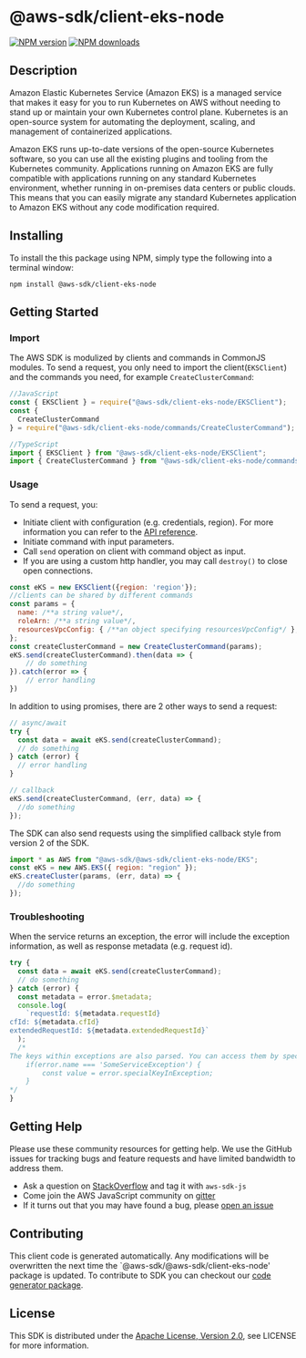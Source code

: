 # @aws-sdk/client-eks-node

[![NPM version](https://img.shields.io/npm/v/@aws-sdk/client-eks-node/preview.svg)](https://www.npmjs.com/package/@aws-sdk/client-eks-node)
[![NPM downloads](https://img.shields.io/npm/dm/@aws-sdk/client-eks-node.svg)](https://www.npmjs.com/package/@aws-sdk/client-eks-node)

## Description

<p>Amazon Elastic Kubernetes Service (Amazon EKS) is a managed service that makes it easy for you to run Kubernetes on AWS without needing to stand up or maintain your own Kubernetes control plane. Kubernetes is an open-source system for automating the deployment, scaling, and management of containerized applications. </p> <p>Amazon EKS runs up-to-date versions of the open-source Kubernetes software, so you can use all the existing plugins and tooling from the Kubernetes community. Applications running on Amazon EKS are fully compatible with applications running on any standard Kubernetes environment, whether running in on-premises data centers or public clouds. This means that you can easily migrate any standard Kubernetes application to Amazon EKS without any code modification required.</p>

## Installing

To install the this package using NPM, simply type the following into a terminal window:

```
npm install @aws-sdk/client-eks-node
```

## Getting Started

### Import

The AWS SDK is modulized by clients and commands in CommonJS modules. To send a request, you only need to import the client(`EKSClient`) and the commands you need, for example `CreateClusterCommand`:

```javascript
//JavaScript
const { EKSClient } = require("@aws-sdk/client-eks-node/EKSClient");
const {
  CreateClusterCommand
} = require("@aws-sdk/client-eks-node/commands/CreateClusterCommand");
```

```javascript
//TypeScript
import { EKSClient } from "@aws-sdk/client-eks-node/EKSClient";
import { CreateClusterCommand } from "@aws-sdk/client-eks-node/commands/CreateClusterCommand";
```

### Usage

To send a request, you:

- Initiate client with configuration (e.g. credentials, region). For more information you can refer to the [API reference][].
- Initiate command with input parameters.
- Call `send` operation on client with command object as input.
- If you are using a custom http handler, you may call `destroy()` to close open connections.

```javascript
const eKS = new EKSClient({region: 'region'});
//clients can be shared by different commands
const params = {
  name: /**a string value*/,
  roleArn: /**a string value*/,
  resourcesVpcConfig: { /**an object specifying resourcesVpcConfig*/ },
};
const createClusterCommand = new CreateClusterCommand(params);
eKS.send(createClusterCommand).then(data => {
    // do something
}).catch(error => {
    // error handling
})
```

In addition to using promises, there are 2 other ways to send a request:

```javascript
// async/await
try {
  const data = await eKS.send(createClusterCommand);
  // do something
} catch (error) {
  // error handling
}
```

```javascript
// callback
eKS.send(createClusterCommand, (err, data) => {
  //do something
});
```

The SDK can also send requests using the simplified callback style from version 2 of the SDK.

```javascript
import * as AWS from "@aws-sdk/@aws-sdk/client-eks-node/EKS";
const eKS = new AWS.EKS({ region: "region" });
eKS.createCluster(params, (err, data) => {
  //do something
});
```

### Troubleshooting

When the service returns an exception, the error will include the exception information, as well as response metadata (e.g. request id).

```javascript
try {
  const data = await eKS.send(createClusterCommand);
  // do something
} catch (error) {
  const metadata = error.$metadata;
  console.log(
    `requestId: ${metadata.requestId}
cfId: ${metadata.cfId}
extendedRequestId: ${metadata.extendedRequestId}`
  );
  /*
The keys within exceptions are also parsed. You can access them by specifying exception names:
    if(error.name === 'SomeServiceException') {
        const value = error.specialKeyInException;
    }
*/
}
```

## Getting Help

Please use these community resources for getting help. We use the GitHub issues for tracking bugs and feature requests and have limited bandwidth to address them.

- Ask a question on [StackOverflow](https://stackoverflow.com/questions/tagged/aws-sdk-js) and tag it with `aws-sdk-js`
- Come join the AWS JavaScript community on [gitter](https://gitter.im/aws/aws-sdk-js-v3)
- If it turns out that you may have found a bug, please [open an issue](https://github.com/aws/aws-sdk-js-v3/issues)

## Contributing

This client code is generated automatically. Any modifications will be overwritten the next time the `@aws-sdk/@aws-sdk/client-eks-node' package is updated. To contribute to SDK you can checkout our [code generator package][].

## License

This SDK is distributed under the
[Apache License, Version 2.0](http://www.apache.org/licenses/LICENSE-2.0),
see LICENSE for more information.

[code generator package]: https://github.com/aws/aws-sdk-js-v3/tree/master/packages/service-types-generator
[api reference]: https://docs.aws.amazon.com/AWSJavaScriptSDK/latest/
